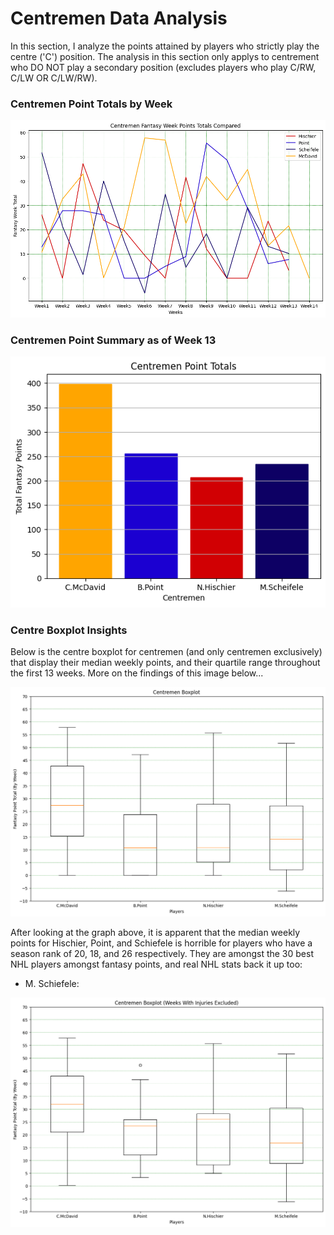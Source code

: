 
# Centremen Data Analysis
In this section, I analyze the points attained by players who strictly play the centre ('C') position. The analysis in this section only applys to centrement who DO NOT play a secondary position (excludes players who play C/RW, C/LW OR C/LW/RW). 

### Centremen Point Totals by Week

![Centremen Points by Week](https://github.com/carsonbennett1/Hockey-Player-Analysis-Project/blob/main/img/centremen_point_by_week.png)

### Centremen Point Summary as of Week 13

![Centremen Point Sum](https://github.com/carsonbennett1/Hockey-Player-Analysis-Project/blob/main/img/centremen_point_summary.png)

### Centre Boxplot Insights
Below is the centre boxplot for centremen (and only centremen exclusively) that display their median weekly points, and their quartile range throughout the first 13 weeks. More on the findings of this image below...

![box](https://github.com/carsonbennett1/Hockey-Player-Analysis-Project/blob/main/img/centre_boxplot.png)

After looking at the graph above, it is apparent that the median weekly points for Hischier, Point, and Schiefele is horrible for players who have a season rank of 20, 18, and 26 respectively. They are amongst the 30 best NHL players amongst fantasy points, and real NHL stats back it up too:
- M. Schiefele: 

![box_two](https://github.com/carsonbennett1/Hockey-Player-Analysis-Project/blob/main/img/centre_boxplot_nan_excluded.png)